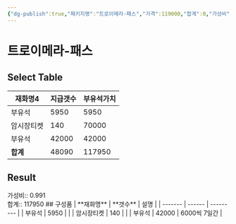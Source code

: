 ```yaml
---
{"dg-publish":true,"패키지명":"트로이메라-패스","가격":119000,"합계":0,"가성비":0,"permalink":"/Publish/Goods/Package/트로이메라-패스/","dgPassFrontmatter":true}
---
```



# 트로이메라-패스
## Select Table
<div><table class="dataview table-view-table"><thead class="table-view-thead"><tr class="table-view-tr-header"><th class="table-view-th"><span>재화명</span><span class="dataview small-text">4</span></th><th class="table-view-th"><span>지급갯수</span></th><th class="table-view-th"><span>부유석가치</span></th></tr></thead><tbody class="table-view-tbody"><tr><td><span>부유석</span></td><td>5950</td><td>5950</td></tr><tr><td><span>암시장티켓</span></td><td>140</td><td>70000</td></tr><tr><td><span>부유석</span></td><td>42000</td><td>42000</td></tr><tr><td><span><strong>합계</strong></span></td><td>48090</td><td>117950</td></tr></tbody></table></div><p><span><h2 data-heading="Result" dir="auto">Result</h2></span></p><span><span>가성비:: 0.991 <br></span></span><span><span>합계:: 117950</span></span>
## 구성품
| **재화명** | **갯수** | 설명        |
| ------- | ------ | --------- |
| 부유석     | 5950   |           |
| 암시장티켓   | 140    |           |
| 부유석     | 42000  | 6000씩 7일간 |



